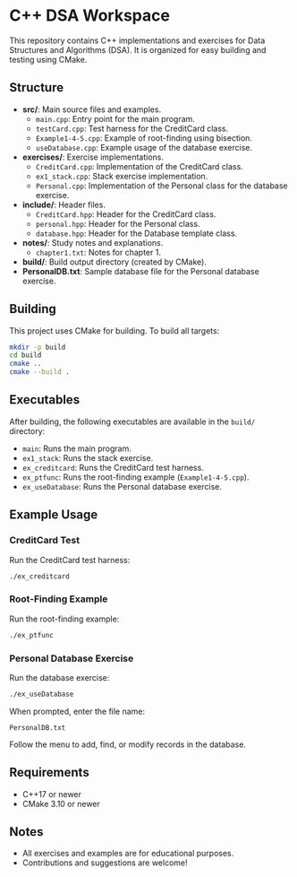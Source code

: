 
# C++ DSA Workspace

This repository contains C++ implementations and exercises for Data Structures and Algorithms (DSA). It is organized for easy building and testing using CMake.


## Structure

- **src/**: Main source files and examples.
	- `main.cpp`: Entry point for the main program.
	- `testCard.cpp`: Test harness for the CreditCard class.
	- `Example1-4-5.cpp`: Example of root-finding using bisection.
	- `useDatabase.cpp`: Example usage of the database exercise.
- **exercises/**: Exercise implementations.
	- `CreditCard.cpp`: Implementation of the CreditCard class.
	- `ex1_stack.cpp`: Stack exercise implementation.
	- `Personal.cpp`: Implementation of the Personal class for the database exercise.
- **include/**: Header files.
	- `CreditCard.hpp`: Header for the CreditCard class.
	- `personal.hpp`: Header for the Personal class.
	- `database.hpp`: Header for the Database template class.
- **notes/**: Study notes and explanations.
	- `chapter1.txt`: Notes for chapter 1.
- **build/**: Build output directory (created by CMake).
- **PersonalDB.txt**: Sample database file for the Personal database exercise.

## Building

This project uses CMake for building. To build all targets:

```bash
mkdir -p build
cd build
cmake ..
cmake --build .
```


## Executables

After building, the following executables are available in the `build/` directory:

- `main`: Runs the main program.
- `ex1_stack`: Runs the stack exercise.
- `ex_creditcard`: Runs the CreditCard test harness.
- `ex_ptfunc`: Runs the root-finding example (`Example1-4-5.cpp`).
- `ex_useDatabase`: Runs the Personal database exercise.


## Example Usage

### CreditCard Test
Run the CreditCard test harness:
```bash
./ex_creditcard
```

### Root-Finding Example
Run the root-finding example:
```bash
./ex_ptfunc
```

### Personal Database Exercise
Run the database exercise:
```bash
./ex_useDatabase
```
When prompted, enter the file name:
```
PersonalDB.txt
```
Follow the menu to add, find, or modify records in the database.

## Requirements
- C++17 or newer
- CMake 3.10 or newer

## Notes
- All exercises and examples are for educational purposes.
- Contributions and suggestions are welcome!

